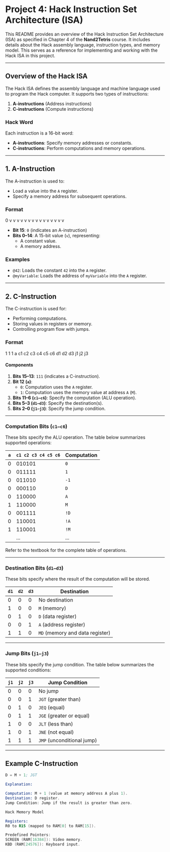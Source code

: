 # Project 4: Hack Instruction Set Architecture (ISA)

This README provides an overview of the Hack Instruction Set Architecture (ISA) as specified in Chapter 4 of the **Nand2Tetris** course. It includes details about the Hack assembly language, instruction types, and memory model. This serves as a reference for implementing and working with the Hack ISA in this project.

---

## Overview of the Hack ISA

The Hack ISA defines the assembly language and machine language used to program the Hack computer. It supports two types of instructions:
1. **A-instructions** (Address instructions)
2. **C-instructions** (Compute instructions)

### Hack Word
Each instruction is a 16-bit word:
- **A-instructions**: Specify memory addresses or constants.
- **C-instructions**: Perform computations and memory operations.

---

## 1. A-Instruction

The A-instruction is used to:
- Load a value into the `A` register.
- Specify a memory address for subsequent operations.

### Format
0 v v v v v v v v v v v v v v v

- **Bit 15**: `0` (indicates an A-instruction)
- **Bits 0–14**: A 15-bit value (`v`), representing:
  - A constant value.
  - A memory address.

### Examples
- `@42`: Loads the constant `42` into the `A` register.
- `@myVariable`: Loads the address of `myVariable` into the `A` register.

---

## 2. C-Instruction

The C-instruction is used for:
- Performing computations.
- Storing values in registers or memory.
- Controlling program flow with jumps.

### Format
1 1 1 a c1 c2 c3 c4 c5 c6 d1 d2 d3 j1 j2 j3

#### Components
1. **Bits 15–13**: `111` (indicates a C-instruction).
2. **Bit 12 (`a`)**:
   - `0`: Computation uses the `A` register.
   - `1`: Computation uses the memory value at address `A` (`M`).
3. **Bits 11–6 (`c1–c6`)**: Specify the computation (ALU operation).
4. **Bits 5–3 (`d1–d3`)**: Specify the destination(s).
5. **Bits 2–0 (`j1–j3`)**: Specify the jump condition.

---

### Computation Bits (`c1–c6`)
These bits specify the ALU operation. The table below summarizes supported operations:

| `a` | `c1 c2 c3 c4 c5 c6` | Computation |
|-----|----------------------|-------------|
| 0   | 010101              | `0`         |
| 0   | 011111              | `1`         |
| 0   | 011010              | `-1`        |
| 0   | 000110              | `D`         |
| 0   | 110000              | `A`         |
| 1   | 110000              | `M`         |
| 0   | 001111              | `!D`        |
| 0   | 110001              | `!A`        |
| 1   | 110001              | `!M`        |
|  | ...                 | ...         |

Refer to the textbook for the complete table of operations.

---

### Destination Bits (`d1–d3`)
These bits specify where the result of the computation will be stored.

| `d1` | `d2` | `d3` | Destination |
|------|------|------|-------------|
|  0   |  0   |  0   | No destination |
|  1   |  0   |  0   | `M` (memory)   |
|  0   |  1   |  0   | `D` (data register) |
|  0   |  0   |  1   | `A` (address register) |
|  1   |  1   |  0   | `MD` (memory and data register) |

---

### Jump Bits (`j1–j3`)
These bits specify the jump condition. The table below summarizes the supported conditions:

| `j1` | `j2` | `j3` | Jump Condition       |
|------|------|------|----------------------|
|  0   |  0   |  0   | No jump             |
|  0   |  0   |  1   | `JGT` (greater than) |
|  0   |  1   |  0   | `JEQ` (equal)       |
|  0   |  1   |  1   | `JGE` (greater or equal) |
|  1   |  0   |  0   | `JLT` (less than)   |
|  1   |  0   |  1   | `JNE` (not equal)   |
|  1   |  1   |  1   | `JMP` (unconditional jump) |

---

## Example C-Instruction
```asm
D = M + 1; JGT

Explanation:

Computation: M + 1 (value at memory address A plus 1).
Destination: D register.
Jump Condition: Jump if the result is greater than zero.

Hack Memory Model

Registers:
R0 to R15 (mapped to RAM[0] to RAM[15]).

Predefined Pointers:
SCREEN (RAM[16384]): Video memory.
KBD (RAM[24576]): Keyboard input.
